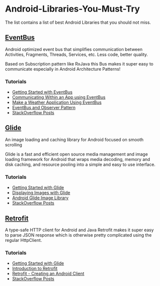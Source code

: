 # Android-Libraries-You-Must-Try
The list contains a list of best Android Libraries that you should not miss. 

## [EventBus](http://greenrobot.org/eventbus/)

Android optimized event bus that simplifies communication between Activities, Fragments, Threads, Services, etc. Less code, better quality.

Based on Subscription pattern like RxJava this Bus makes it super easy to communicate especially in Android Architecture Patterns!

### Tutorials

- [Getting Started with EventBus](http://greenrobot.org/eventbus/documentation/how-to-get-started/)
- [Communicating Within an App using EventBus](https://code.tutsplus.com/articles/effective-android-components-communication-with-greenrobot-eventbus--cms-27654)
- [Make a Weather Application Using EventBus](https://github.com/kkdroidgit/DarkSkyClient)
- [EventBus and Observer Pattern](https://www.youtube.com/watch?v=WnzSkRinnuc)
- [StackOverflow Posts](https://stackoverflow.com/search?q=EventBus+android)

## [Glide](https://github.com/bumptech/glide)

An image loading and caching library for Android focused on smooth scrolling

Glide is a fast and efficient open source media management and image loading framework for Android that wraps media decoding, memory and disk caching, and resource pooling into a simple and easy to use interface.

### Tutorials

- [Getting Started with Glide](https://futurestud.io/tutorials/glide-getting-started)
- [Displaying Images with Glide](https://github.com/codepath/android_guides/wiki/Displaying-Images-with-the-Glide-Library)
- [Android Glide Image Library](https://www.androidhive.info/2016/04/android-glide-image-library-building-image-gallery-app/)
- [StackOverflow Posts](https://stackoverflow.com/search?tab=votes&q=Glide%20android)

## [Retrofit](http://square.github.io/retrofit/)

A type-safe HTTP client for Android and Java
Retrofit makes it super easy to parse JSON response which is otherwise pretty complicated using the regular HttpClient.

### Tutorials

- [Getting Started with Glide](https://futurestud.io/tutorials/glide-getting-started)
- [Introduction to Retrofit](http://www.baeldung.com/retrofit)
- [Retrofit - Creating an Android Client](https://futurestud.io/tutorials/retrofit-getting-started-and-android-client)
- [StackOverflow Posts](https://stackoverflow.com/search?q=Retrofit)



